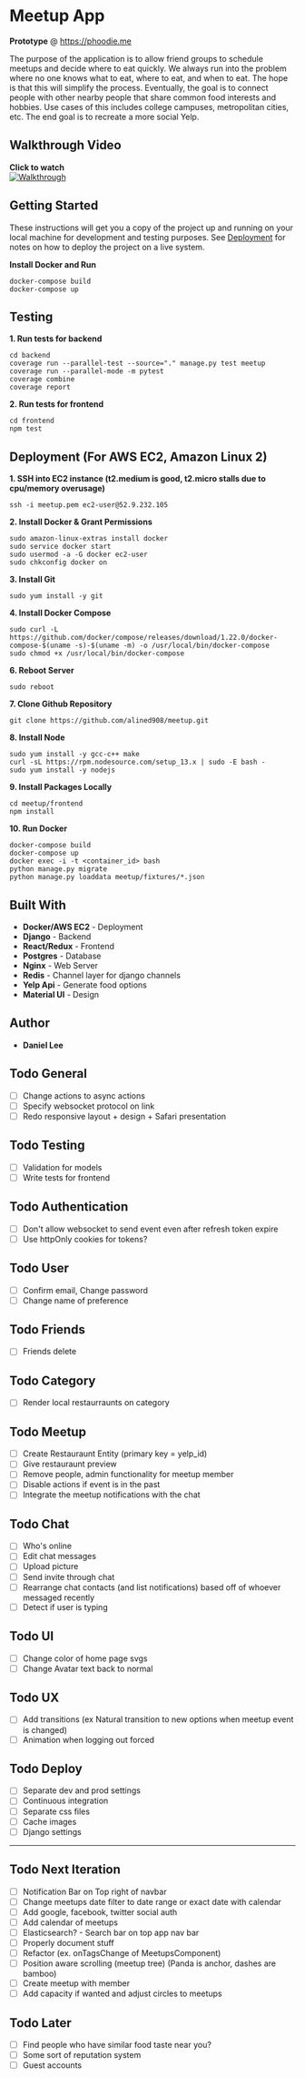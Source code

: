 # Meetup App
**Prototype** @ https://phoodie.me

The purpose of the application is to allow friend groups to schedule meetups and decide where to eat quickly.  We always run into the problem where no one knows what to eat, where to eat, and when to eat.  The hope is that this will simplify the process.  Eventually, the goal is to connect people with other nearby people that share common food interests and hobbies. Use cases of this includes college campuses, metropolitan cities, etc. The end goal is to recreate a more social Yelp.

## Walkthrough Video
**Click to watch**  
[![Walkthrough](https://lh3.googleusercontent.com/vA4tG0v4aasE7oIvRIvTkOYTwom07DfqHdUPr6k7jmrDwy_qA_SonqZkw6KX0OXKAdk)](https://www.youtube.com/watch?v=cGb9SDsrlQ0)

## Getting Started
These instructions will get you a copy of the project up and running on your local machine for development and testing purposes. See [Deployment](#deployment) for notes on how to deploy the project on a live system.

**Install Docker and Run**
```
docker-compose build
docker-compose up
```

## Testing
**1. Run tests for backend**
```
cd backend
coverage run --parallel-test --source="." manage.py test meetup
coverage run --parallel-mode -m pytest
coverage combine
coverage report
```
**2. Run tests for frontend**
```
cd frontend
npm test
```

## Deployment (For AWS EC2, Amazon Linux 2)
**1. SSH into EC2 instance (t2.medium is good, t2.micro stalls due to cpu/memory overusage)**
``` 
ssh -i meetup.pem ec2-user@52.9.232.105
```
**2. Install Docker & Grant Permissions**
```
sudo amazon-linux-extras install docker
sudo service docker start
sudo usermod -a -G docker ec2-user
sudo chkconfig docker on
```
**3. Install Git**
```
sudo yum install -y git
```
**4. Install Docker Compose**
```
sudo curl -L https://github.com/docker/compose/releases/download/1.22.0/docker-compose-$(uname -s)-$(uname -m) -o /usr/local/bin/docker-compose
sudo chmod +x /usr/local/bin/docker-compose
```
**6. Reboot Server**
```
sudo reboot
```
**7. Clone Github Repository** 
```
git clone https://github.com/alined908/meetup.git
```
**8. Install Node**
```
sudo yum install -y gcc-c++ make
curl -sL https://rpm.nodesource.com/setup_13.x | sudo -E bash -
sudo yum install -y nodejs
```
**9. Install Packages Locally**
```
cd meetup/frontend
npm install
```
**10. Run Docker**
```
docker-compose build
docker-compose up
docker exec -i -t <container_id> bash
python manage.py migrate
python manage.py loaddata meetup/fixtures/*.json
```

## Built With

* **Docker/AWS EC2** - Deployment
* **Django** - Backend
* **React/Redux** - Frontend
* **Postgres** - Database
* **Nginx** - Web Server
* **Redis** - Channel layer for django channels
* **Yelp Api** - Generate food options
* **Material UI** - Design

## Author
* **Daniel Lee** 

## Todo General
- [ ] Change actions to async actions
- [ ] Specify websocket protocol on link
- [ ] Redo responsive layout + design + Safari presentation

## Todo Testing 
- [ ] Validation for models
- [ ] Write tests for frontend

## Todo Authentication
- [ ] Don't allow websocket to send event even after refresh token expire
- [ ] Use httpOnly cookies for tokens?

## Todo User
- [ ] Confirm email, Change password
- [ ] Change name of preference

## Todo Friends
- [ ] Friends delete

## Todo Category
- [ ] Render local restaurraunts on category 

## Todo Meetup
- [ ] Create Restauraunt Entity (primary key = yelp_id)
- [ ] Give restauraunt preview
- [ ] Remove people, admin functionality for meetup member
- [ ] Disable actions if event is in the past
- [ ] Integrate the meetup notifications with the chat 

## Todo Chat
- [ ] Who's online
- [ ] Edit chat messages
- [ ] Upload picture
- [ ] Send invite through chat
- [ ] Rearrange chat contacts (and list notifications) based off of whoever messaged recently
- [ ] Detect if user is typing

## Todo UI
- [ ] Change color of home page svgs
- [ ] Change Avatar text back to normal

## Todo UX
- [ ] Add transitions (ex Natural transition to new options when meetup event is changed)
- [ ] Animation when logging out forced

## Todo Deploy
- [ ] Separate dev and prod settings
- [ ] Continuous integration
- [ ] Separate css files
- [ ] Cache images
- [ ] Django settings

------------------------------------------------------------------

## Todo Next Iteration
- [ ] Notification Bar on Top right of navbar
- [ ] Change meetups date filter to date range or exact date with calendar
- [ ] Add google, facebook, twitter social auth
- [ ] Add calendar of meetups
- [ ] Elasticsearch? - Search bar on top app nav bar
- [ ] Properly document stuff
- [ ] Refactor (ex. onTagsChange of MeetupsComponent)
- [ ] Position aware scrolling (meetup tree) (Panda is anchor, dashes are bamboo)
- [ ] Create meetup with member
- [ ] Add capacity if wanted and adjust circles to meetups

## Todo Later
- [ ] Find people who have similar food taste near you?
- [ ] Some sort of reputation system
- [ ] Guest accounts

